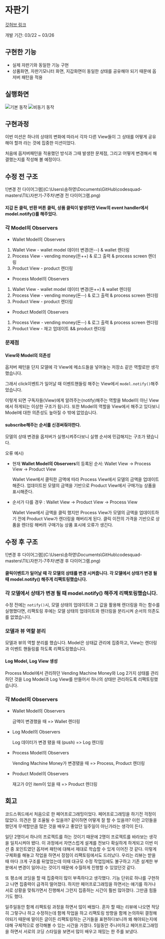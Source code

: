 # 자판기 

[깃허브 링크](https://github.com/skawnkk/fe-w7-vm/tree/main)

개발 기간: 03/22 ~ 03/26

## 구현한 기능

- 실제 자판기와 동일한 기능 구현
- 상품화면, 자판기모니터 화면, 지갑화면이 동일한 상태를 공유해야 되기 때문에 옵저버 패턴을 적용

## 실행화면

![기본 동작](https://images.velog.io/images/proshy/post/13b3f1f2-636d-447b-842e-3766fabd4313/%EA%B8%B0%EB%B3%B8%20gif.gif)
![비동기 동작](https://images.velog.io/images/proshy/post/e515609d-0d27-42d2-ae9e-bfd45db8454c/%EB%B9%84%EB%8F%99%EA%B8%B0gif.gif)

## 구현과정

이번 미션은 하나의 상태의 변화에 따라서 각자 다른 View들이 그 상태를 어떻게 공유해야 할까 라는 것에 집중한 미션이었다. 

처음에 옵저버패턴을 적용했던 방식과 그때 발생한 문제점, 그리고 어떻게 변경해서 해결했는지를 작성해 볼 예정이다. 

## 수정 전 구조

![변경 전 다이어그램](C:\Users\송하영\Documents\GitHub\codesquad-masters\TIL\자판기-7주차\변경 전 다이어그램.png)



#### 지갑 돈 클릭, 반환 버튼 클릭, 상품 클릭이 발생하면 View의 event handler에서 model.notify()를 해주었다.

### 각 Model의 Observers

- Wallet Model의 Observers

1. Wallet View - wallet model 데이터 변경(돈--) & wallet 렌더링
2. Process View - vending money(돈++) & 로그 출력 & process screen 렌더링
3. Product View - product 렌더링 

- Process Model의 Observers

1. Wallet View - wallet model 데이터 변경(돈++) & wallet 렌더링
2. Process View - vending money(돈--) & 로그 출력 & process screen 렌더링
3. Product View - product 렌더링 

- Product Model의 Observers

1. Process View - vending money(돈--) & 로그 출력 & process screen 렌더링
2. Product View - 재고 업데이트 && product 렌더링 

### 문제점

#### View와 Model의 의존성

옵저버 패턴을 단지 모델에 각 View에 메소드들을 넣어놓는 저장소 같은 역할로만 생각했습니다. 

그래서 click이벤트가 일어날 때 이벤트핸들링 해주는 View에서 `model.notify()`해주었습니다. 

이렇게 되면 구독자들(View)에게 알려주는(notify)해주는 역할을 Model이 아닌 View에서 하게되는 이상한 구조가 됩니다. 또한 Model의 역할을 View에서 해주고 있다보니 Model에 대한 의존성도 높아질 수 밖에 없었습니다. 

#### subscribe해주는 순서를 신경써줘야한다.

모델의 상태 변경을 옵저버가 실행시켜주다보니 실행 순서에 민감해지는 구조가 됐습니다. 

오류 예시)

- 현재 **Wallet Model의 Observers**의 등록된 순서: Wallet View -> Process View -> Product View

  Wallet View에서 클릭한 금액에 따라 Process View에서 모델의 금액을 업데이트해준다. 업데이트된 모델의 금액을 기반으로 Product View에서 구매가능 상품을 표시해준다. 

- 순서가 다를 경우 : Wallet View -> Product View -> Process View

  Wallet View에서 금액을 클릭 했지만 Process View가 모델의 금액을 업데이트하기 전에 Product View가 렌더링을 해버리게 된다. 클릭 이전의 가격을 기반으로 상품을 렌더링 해버려 구매가능 상품 표시에 오류가 생긴다. 

## 수정 후 구조

![변경 후 다이어그램](C:\Users\송하영\Documents\GitHub\codesquad-masters\TIL\자판기-7주차\변경 후 다이어그램.png)



#### 클릭이벤트가 일어날 때 각 모델의 상태를 변경 시켜줍니다. 각 모델에서 상태가 변경 될 때 model.notify() 해주게 리팩토링했습니다.



### 각 모델에서 상태가 변경 될 때 model.notify() 해주게 리팩토링했습니다.

수정 전에는 `notify()`시, 모델 상태의 업데이트와 그 값을 활용해 렌더링을 하는 함수를 실행했다면, 리팩토링 후에는 모델 상태의 업데이트와 렌더링을 분리시켜 순서의 의존도를 없앴습니다. 

### 모델과 뷰 역할 분리

모델과 뷰의 역할 분리를 했습니다. Model은 상태값 관리에 집중하고, View는 렌더링과 이벤트 핸들링를 하도록 리팩도링했습니다.  

#### Log Model, Log View 생성

Process Model에서 관리하던 Vending Machine Money와 Log 2가지 상태를 관리하던 것을 Log Model과 Log View를 만들어서 하나의 상태만 관리하도록 리팩토링했습니다.



### 각 Model의 Observers

- Wallet Model의 Observers

  금액이 변경했을 때 => Wallet 렌더링

- Log Model의 Observers

  Log 데이터가 변경 됐을 때 (push) => Log 렌더링

- Process Model의 Observers

  Vending Machine Money가 변경됐을 때 => Process, Product 렌더링

- Product Model의 Observers

  재고가 0인 item이 있을 때 => Product 렌더링

## 회고

코드스쿼드에서 처음으로 한 페어프로그래밍이었다. 페어프로그래밍을 하기전 걱정이 많았다. 의견은 잘 조율될 수 있을까? 같이하면 어떻게 잘 할 수 있을까? 이런 고민들을 했던게 무색할만큼 많은 것을 배우고 좋았던 일주일이 아닌가라는 생각이 든다. 

일단 2명이서 하나의 프로젝트를 하는 것이기 때문에 2명이 프로젝트를 바라보는 생각을 일치시켜야 됐다. 이 과정에서 자연스럽게 설계를 전보다 확실하게 하게되고 이번 미션 중 포인트였던 옵저버 패턴에 대해서 제대로 학습할 수 있게 이어진 것 같다. 이렇게 구체화를 해놓고 작업을 하면서 장점이 리팩토링에서도 드러났다. 우리는 리뷰는 받을 때 마다 크게 구조를 뒤엎었는데 이때 대규모 수정 작업임에도 불구하고 기존 설계한 부분에서 변경이 일어나는 것이기 때문에 수월하게 진행할 수 있었던것 같다. 

또 평소에 코딩을 할 때 집중력이 많이 부족하다고 생각했다. 기능 단위로 하나를 구현하고 나면 집중력이 급격히 떨어졌다. 하지만 페어프로그래밍을 하면서는 얘기를 하거나 서로 상황을 맞춰가면서 진행해서 그런지 집중하는 시간이 훨씬 많아졌다. 그만큼 힘들기도 했다.

일주일동안 함께 리팩토링 과정을 하면서 많이 배웠다. 혼자 할 때는 리뷰에 나오면 적당히 그렇구나 하고 수정하는데 함께 작업을 하고 리팩토링 방향을 함께 논의하뒤 결정해야되기 때문에 말이든 글이든 리팩토링하는 근거들을 표현하다보니까 왜 해야되는지에 대해 구체적으로 생각해볼 수 있는 시간을 가졌다. 5일동안 주나미하고 페어프로그래밍을 하면서 서로의 코딩 스타일을 보면서 많이 배우고 재밌는 한 주를 보냈다. 

